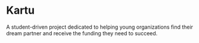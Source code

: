 # Kartu
 A student-driven project dedicated to helping young organizations find their dream partner and receive the funding they need to succeed.
